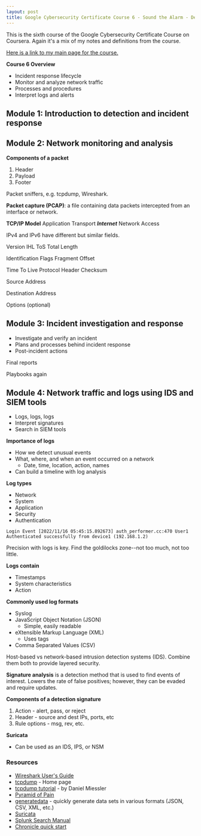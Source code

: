 ```yaml
---
layout: post
title: Google Cybersecurity Certificate Course 6 - Sound the Alarm - Detection and Response
---
```

This is the sixth course of the Google Cybersecurity Certificate Course on Coursera. Again it's a mix of my notes and definitions from the course.

[Here is a link to my main page for the course.](https://1dgk.github.io/2024/01/24/gcc-course-index.html)

**Course 6 Overview**
- Incident response lifecycle
- Monitor and analyze network traffic
- Processes and procedures
- Interpret logs and alerts

## Module 1: Introduction to detection and incident response

## Module 2: Network monitoring and analysis

**Components of a packet**
1. Header
2. Payload
3. Footer

Packet sniffers, e.g. tcpdump, Wireshark.

**Packet capture (PCAP)**: a file containing data packets intercepted from an interface or network. 

**TCP/IP Model**
Application
Transport
***Internet***
Network Access

IPv4 and IPv6 have different but similar fields.

Version
IHL 
ToS
Total Length

Identification
Flags
Fragment Offset

Time To Live
Protocol
Header Checksum

Source Address

Destination Address

Options (optional)

## Module 3: Incident investigation and response
- Investigate and verify an incident
- Plans and processes behind incident response
- Post-incident actions

Final reports 

Playbooks again

## Module 4: Network traffic and logs using IDS and SIEM tools
- Logs, logs, logs
- Interpret signatures
- Search in SIEM tools

**Importance of logs**
- How we detect unusual events
- What, where, and when an event occurred on a network
    - Date, time, location, action, names
- Can build a timeline with log analysis

**Log types**
- Network
- System
- Application
- Security
- Authentication

```Login Event [2022/11/16 05:45:15.892673] auth_performer.cc:470 User1 Authenticated successfully from device1 (192.168.1.2)```

Precision with logs is key. Find the goldilocks zone--not too much, not too little.

**Logs contain**
- Timestamps
- System characteristics
- Action

**Commonly used log formats**
- Syslog
- JavaScript Object Notation (JSON)
    - Simple, easily readable
- eXtensible Markup Language (XML)
    - Uses tags
- Comma Separated Values (CSV)

Host-based vs network-based intrusion detection systems (IDS). Combine them both to provide layered security.

**Signature analysis** is a detection method that is used to find events of interest. Lowers the rate of false positives; however, they can be evaded and require updates.

**Components of a detection signature**
1. Action - alert, pass, or reject
2. Header - source and dest IPs, ports, etc
3. Rule options - msg, rev, etc.

**Suricata**
- Can be used as an IDS, IPS, or NSM

### Resources
- [Wireshark User's Guide](https://www.wireshark.org/docs/wsug_html/)
- [tcpdump](https://www.tcpdump.org/) - Home page
- [tcpdump tutorial](https://danielmiessler.com/p/tcpdump/) - by Daniel Miessler
- [Pyramid of Pain](http://detect-respond.blogspot.com/2013/03/the-pyramid-of-pain.html)
- [generatedata](https://generatedata.com/) - quickly generate data sets in various formats (JSON, CSV, XML, etc.)
- [Suricata](https://suricata.io)
- [Splunk Search Manual](https://docs.splunk.com/Documentation/Splunk/9.2.0/Search/GetstartedwithSearch)
- [Chronicle quick start](https://cloud.google.com/chronicle/docs/review-security-alert)
